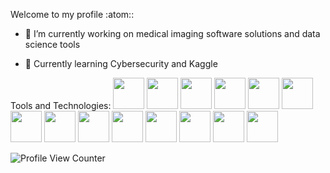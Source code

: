 Welcome to my profile :atom::

- :dna:	 I’m currently working on medical imaging software solutions and data science tools 

- 🌱 Currently learning Cybersecurity and Kaggle 




Tools and Technologies:
<img height=50 src="https://cdn.jsdelivr.net/gh/devicons/devicon/icons/python/python-original.svg"/>
<img height=50 src="https://cdn.jsdelivr.net/gh/devicons/devicon/icons/bash/bash-original.svg" />
<img height=50 src="https://cdn.jsdelivr.net/gh/devicons/devicon/icons/html5/html5-original.svg" />
<img height=50 src="https://cdn.jsdelivr.net/gh/devicons/devicon/icons/css3/css3-original.svg" />
<img height=50 src="https://cdn.jsdelivr.net/gh/devicons/devicon/icons/bootstrap/bootstrap-original.svg" />
<img height=50 src="https://cdn.jsdelivr.net/gh/devicons/devicon/icons/javascript/javascript-original.svg" />
<img height=50 src="https://cdn.jsdelivr.net/gh/devicons/devicon/icons/sqlite/sqlite-original.svg" />
<img height=50 src="https://cdn.jsdelivr.net/gh/devicons/devicon/icons/flask/flask-original.svg" />
<img height=50 src="https://cdn.jsdelivr.net/gh/devicons/devicon/icons/git/git-plain.svg"/>
<img height=50 src="https://cdn.jsdelivr.net/gh/devicons/devicon/icons/github/github-original.svg"/>
<img height=50 src="https://cdn.jsdelivr.net/gh/devicons/devicon/icons/linux/linux-original.svg" />
<img height=50 src="https://cdn.jsdelivr.net/gh/devicons/devicon/icons/vscode/vscode-original.svg" />
<img height=50 src="https://cdn.jsdelivr.net/gh/devicons/devicon/icons/raspberrypi/raspberrypi-original.svg" />
<img height=50 src="https://cdn.jsdelivr.net/gh/devicons/devicon/icons/android/android-original.svg" />





![Profile View Counter](https://komarev.com/ghpvc/?username=Dimarond)


